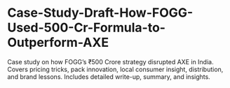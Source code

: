 # Case-Study-Draft-How-FOGG-Used-500-Cr-Formula-to-Outperform-AXE
Case study on how FOGG’s ₹500 Crore strategy disrupted AXE in India. Covers pricing tricks, pack innovation, local consumer insight, distribution, and brand lessons. Includes detailed write-up, summary, and insights.
